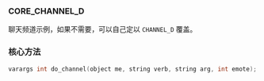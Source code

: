 ### CORE_CHANNEL_D

聊天频道示例，如果不需要，可以自己定以 `CHANNEL_D` 覆盖。

### 核心方法

```c
varargs int do_channel(object me, string verb, string arg, int emote);
```
